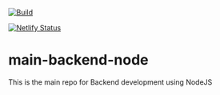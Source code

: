 [![Build](https://github.com/librbary/main-backend-node/actions/workflows/node-build.yml/badge.svg?branch=develop)](https://github.com/librbary/main-backend-node/actions/workflows/node-build.yml)

[![Netlify Status](https://api.netlify.com/api/v1/badges/557304d1-dc9c-411b-9649-7f2cb4310324/deploy-status)](https://app.netlify.com/sites/deft-biscuit-c24200/deploys)

# main-backend-node
This is the main repo for Backend development using NodeJS
